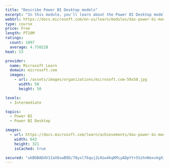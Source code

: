 ```yaml
---
title: "Describe Power BI Desktop models"
excerpt: "In this module, you'll learn about the Power BI Desktop model structure, star schema design basics, analytics queries, and report visual configuration. This module provides a strong foundation on which you can learn to optimize model designs and add model calculations."
webUrl: https://docs.microsoft.com/en-us/learn/modules/dax-power-bi-models/
type: course
price: Free
length: PT20M
ratings:
  count: 1097
  average: 4.750228
heat: 53

provider:
  name: Microsoft Learn
  domain: microsoft.com
  images:
    - url: /assets/images/organizations/microsoft.com-50x50.jpg
      width: 50
      height: 50

levels:
  - Intermediate

topics:
  - Power BI
  - Power BI Desktop

images:
  - url: https://docs.microsoft.com/learn/achievements/dax-power-bi-models-social.png
    width: 643
    height: 321
    isCached: true

secured: "ukBOBADdV1IaX6swB9D/78yxl76quj2LHiw4kqKMiyADpYt+5SzhnNexvkgXi7fJAlhj7Uu7/Sfuq31sU42dy3EdyhIIq3HUnjhEAiV64IToARwe3a6DdhBptCZQSaJgC/uG5AUeAQf8rRV5ZPgkgJUMoFojRoT3m9CvqMhRn50L+meHuu2inb41cfRCL0eW5Fst8oET7bBjPzkzin0Xr6A8lp9NCdUGmseRTPEe80TlxxVZFGiLGDO1tC8ZaREJVXLViUilk77A/aFooXTXLr//rUTaAR5r18BFu6l8do7vYRyJ51v1SOHg/H4Kv2mLsIekvmRylbUwkqviO4VXg74hkAOViBTtvnJDjmnWsQF9/zz8vT5xNH8p/gTmgnv/Fde9m1IGGaho1XPfldBWOFFwlk7HjQTQgB3hAKSwst0=;kUghKPohxYBofeadggWeag=="
---
```


